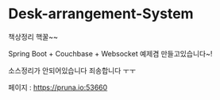 # Desk-arrangement-System
책상정리 핵꿀~~

Spring Boot + Couchbase + Websocket 예제겸 만들고있습니다~!

소스정리가 안되어있습니다 죄송합니다 ㅜㅜ


페이지 : 
https://pruna.io:53660